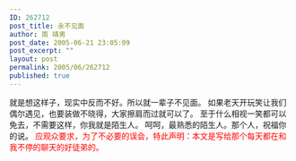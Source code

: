 ```yaml
---
ID: 262712
post_title: 永不见面
author: 南 靖男
post_date: 2005-06-21 23:05:09
post_excerpt: ""
layout: post
permalink: 2005/06/262712
published: true
---
```

就是想这样子，现实中反而不好。所以就一辈子不见面。
如果老天开玩笑让我们偶尔遇见，也要装做不晓得，大家擦肩而过就可以了。
至于什么相视一笑都可以免去，不需要这样，你我就是陌生人。
呵呵，最熟悉的陌生人。那个人，祝福你的说。
<font color="#ff0000">应观众要求，为了不必要的误会，特此声明：本文是写给那个每天都在和我不停的聊天的好徒弟的。</font>